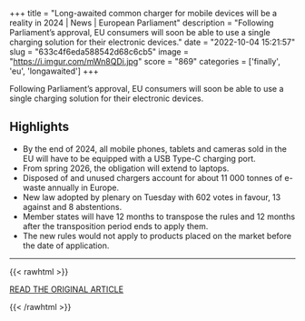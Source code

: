 +++
title = "Long-awaited common charger for mobile devices will be a reality in 2024 | News | European Parliament"
description = "Following Parliament’s approval, EU consumers will soon be able to use a single charging solution for their electronic devices."
date = "2022-10-04 15:21:57"
slug = "633c4f6eda588542d68c6cb5"
image = "https://i.imgur.com/mWn8QDi.jpg"
score = "869"
categories = ['finally', 'eu', 'longawaited']
+++

Following Parliament’s approval, EU consumers will soon be able to use a single charging solution for their electronic devices.

## Highlights

- By the end of 2024, all mobile phones, tablets and cameras sold in the EU will have to be equipped with a USB Type-C charging port.
- From spring 2026, the obligation will extend to laptops.
- Disposed of and unused chargers account for about 11 000 tonnes of e-waste annually in Europe.
- New law adopted by plenary on Tuesday with 602 votes in favour, 13 against and 8 abstentions.
- Member states will have 12 months to transpose the rules and 12 months after the transposition period ends to apply them.
- The new rules would not apply to products placed on the market before the date of application.

---

{{< rawhtml >}}
  <p class="article-category">
    <a target="_blank" href="https://www.europarl.europa.eu/news/en/press-room/20220930IPR41928/long-awaited-common-charger-for-mobile-devices-will-be-a-reality-in-2024">READ THE ORIGINAL ARTICLE</a>
  </p>
{{< /rawhtml >}}
